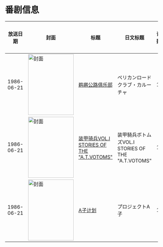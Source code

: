 # 番剧信息

|放送日期|封面|标题|日文标题|话数|评分|评分人数|
|---|---|---|---|---|---|---|
|1986-06-21|<img src="//lain.bgm.tv/pic/cover/c/c7/d0/374167_CN51N.jpg" alt="封面" style="width:150px;height:200px;object-fit:cover;">|[鹈鹕公路俱乐部](https://bangumi.tv/subject/374167)|ペリカンロード クラブ・カルーチャ|1|暂无评分|少于10人评分|
|1986-06-21|<img src="//lain.bgm.tv/pic/cover/c/2c/03/313516_8WM4F.jpg" alt="封面" style="width:150px;height:200px;object-fit:cover;">|[装甲骑兵VOL.I STORIES OF THE "A.T.VOTOMS"](https://bangumi.tv/subject/313516)|装甲騎兵ボトムズVOL.I STORIES OF THE "A.T.VOTOMS"|1|6.1|16人评分|
|1986-06-21|<img src="//lain.bgm.tv/pic/cover/c/58/5e/8380_RitZN.jpg" alt="封面" style="width:150px;height:200px;object-fit:cover;">|[A子计划](https://bangumi.tv/subject/8380)|プロジェクトA子|1|6.4|110人评分|
